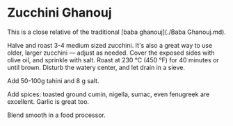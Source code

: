 Zucchini Ghanouj
================

This is a close relative of the traditional [baba ghanouj](./Baba Ghanouj.md).

Halve and roast 3-4 medium sized zucchini. It's also a great way to use
older, larger zucchini — adjust as needed. Cover the exposed sides with
olive oil, and sprinkle with salt. Roast at 230 °C (450 °F) for 40 minutes
or until brown. Disturb the watery center, and let drain in a sieve.

Add 50-100g tahini and 8 g salt.

Add spices: toasted ground cumin, nigella, sumac, even fenugreek are
excellent. Garlic is great too.

Blend smooth in a food processor.
